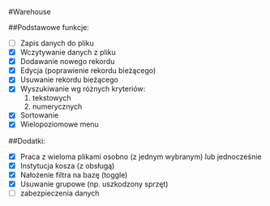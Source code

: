 #Warehouse

##Podstawowe funkcje:

* [ ] Zapis danych do pliku
* [x] Wczytywanie danych z pliku
* [x] Dodawanie nowego rekordu
* [x] Edycja (poprawienie rekordu bieżącego)
* [x] Usuwanie rekordu bieżącego
* [x] Wyszukiwanie wg różnych kryteriów:
	1. tekstowych
	2. numerycznych
* [x] Sortowanie
* [x] Wielopoziomowe menu

##Dodatki:

* [x] Praca z wieloma plikami osobno (z jednym wybranym) lub jednocześnie
* [x] Instytucja kosza (z obsługą)
* [x] Nałożenie filtra na bazę (toggle)
* [x] Usuwanie grupowe (np. uszkodzony sprzęt)
* [ ] zabezpieczenia danych
